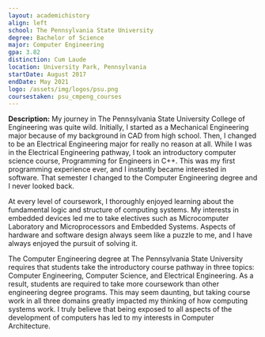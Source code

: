 ```yaml
---
layout: academichistory
align: left
school: The Pennsylvania State University
degree: Bachelor of Science
major: Computer Engineering
gpa: 3.82
distinction: Cum Laude
location: University Park, Pennsylvania
startDate: August 2017
endDate: May 2021
logo: /assets/img/logos/psu.png
coursestaken: psu_cmpeng_courses
---
```

**Description:** My journey in The Pennsylvania State University College of Engineering was quite wild. Initially, I started as a Mechanical Engineering major because of my background in CAD from high school. Then, I changed to be an Electrical Engineering major for really no reason at all. While I was in the Electrical Engineering pathway, I took an introductory computer science course, Programming for Engineers in C++. This was my first programming experience ever, and I instantly became interested in software. That semester I changed to the Computer Engineering degree and I never looked back. 

At every level of coursework, I thoroughly enjoyed learning about the fundamental logic and structure of computing systems. My interests in embedded devices led me to take electives such as Microcomputer Laboratory and Microprocessors and Embedded Systems. Aspects of hardware and software design always seem like a puzzle to me, and I have always enjoyed the pursuit of solving it.

The Computer Engineering degree at The Pennsylvania State University requires that students take the introductory course pathway in three topics: Computer Engineering, Computer Science, and Electrical Engineering. As a result, students are required to take more coursework than other engineering degree programs. This may seem daunting, but taking course work in all three domains greatly impacted my thinking of how computing systems work. I truly believe that being exposed to all aspects of the development of computers has led to my interests in Computer Architecture.